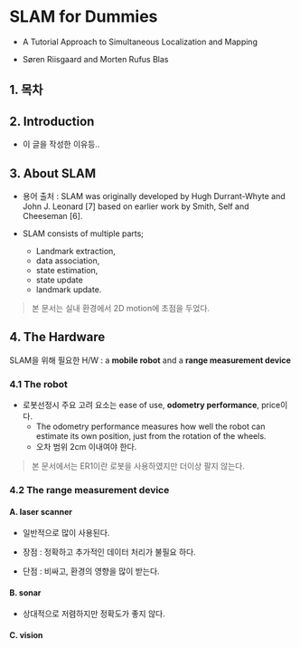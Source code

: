 # SLAM for Dummies

- A Tutorial Approach to Simultaneous Localization and Mapping 

- Søren Riisgaard and Morten Rufus Blas 

## 1. 목차 

## 2. Introduction 

- 이 글을 작성한 이유등..

## 3. About SLAM 

- 용어 출처 :  SLAM was originally developed by Hugh Durrant-Whyte and John J. Leonard
[7] based on earlier work by Smith, Self and Cheeseman [6].


- SLAM consists of multiple parts; 
    - Landmark extraction, 
    - data association, 
    - state estimation, 
    - state update 
    - landmark update.
    

> 본 문서는 실내 환경에서 2D motion에 초점을 두었다. 


## 4. The Hardware 

SLAM을 위해 필요한 H/W :  a **mobile robot** and a **range measurement device**

### 4.1 The robot 

- 로봇선정시 주요 고려 요소는 ease of use, **odometry performance**, price이다. 
    - The odometry performance measures how well the robot can estimate its own position, just from the rotation of the wheels. 
    - 오차 범위 2cm 이내여야 한다. 
    
> 본 문서에서는 ER1이란 로봇을 사용하였지만 더이상 팔지 않는다. 

### 4.2 The range measurement device 

#### A. laser scanner

- 일반적으로 많이 사용된다. 

- 장점 : 정확하고 추가적인 데이터 처리가 불필요 하다.  

- 단점 : 비싸고, 환경의 영향을 많이 받는다. 

#### B. sonar

- 상대적으로 저렴하지만 정확도가 좋지 않다. 

#### C. vision




